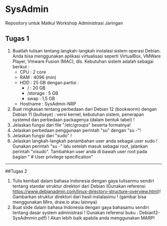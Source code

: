 # SysAdmin
Repository untuk Matkul Workshop Administrasi Jaringan
## Tugas 1
1) Buatlah tulisan tentang langkah-langkah instalasi sistem operasi Debian. Anda bisa menggunakan aplikasi virtualisasi seperti VirtualBox, VMWare Player, Vmware Fusion (MAC), dls. Kebutuhan sistem adalah sebagai berikut :
   - CPU : 2 core
   - RAM : 4096 (min)
   - HDD : 25 GB dengan partisi :
     * / : 20 GB
     * /storage : 5 GB
     * swap : 1,5 GB
   - Hostname : SysAdmin-NRP
2) Buat ringkasan tentang perbedaan dari Debian 12 (bookworm) dengan Debian 11 (bullseye) : versi kernel, kebutuhan sistem, penerapan systemd dan perbedaan packagenya (dalam bentuk tabel) !
3) Jelaskan fungsi dari file "/etc/groups" beserta formatnya!
4) Jelaskan perbedaan penggunaan perintah "su" dengan "su -"!
5) Jelaskan fungsi dari "sudo" !
6) Jelaskan langkah-langkah penambahan user anda sebagai user sudo ! Gunakan perintah "su -" lalu setelah masuk sebagai root, jalankan perintah "visudo". Tambahkan user anda di bawah user root pada bagian " # User privilege specification"

---
##Tugas 2
1) Tulis kembali dalam bahasa Indonesia dengan gaya tulisanmu sendiri tentang standar struktur direktori dari Debian (Gunakan referensi https://www.debianadmin.com/linux-directory-structure-overview.html)! Gambarkan struktur direktori dari hasil instalasimu ! (gambar bisa menggunakan Miro, draw.io atau lainnya)
2) Buat slide dalam bahasa Indonesia dengan gaya bahasamu sendiri tentang dasar system administrasi ! Gunakan referensi buku : Debian12- SysAdmmin.pdf) ! Akan lebih baik apabila anda menggunakan MARP!
